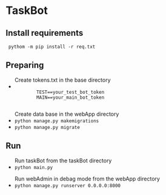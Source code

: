 # TaskBot

## Install requirements

<code> pythom -m pip install -r req.txt </code>


## Preparing

<ul>Create tokens.txt in the base directory
    <li><code>
        TEST==your_test_bot_token 
        MAIN==your_main_bot_token
    </code></li>
</ul>

<ul>Create data base in the webApp directory
    <li><code>python manage.py makemigrations</code></li>
    <li><code>python manage.py migrate</code></li>
</ul>


## Run

<ul>Run taskBot from the taskBot directory
    <li><code>python main.py</code></li>
</ul>
<ul>Run webAdmin in debag mode from the webApp directory
    <li><code>python manage.py runserver 0.0.0.0:8000</code></li>
</ul>

